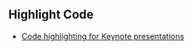 ## Highlight Code

- [Code highlighting for Keynote presentations](https://gist.github.com/jimbojsb/1630790)
